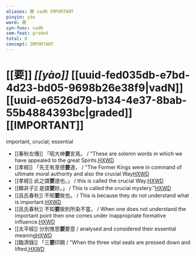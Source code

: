 ```yaml
---
aliases: 要 vadN IMPORTANT
pinyin: yào
word: 要
syn-func: vadN
sem-feat: graded
total: 8
concept: IMPORTANT 
---
```

# [[要]] *[[yào]]*  [[uuid-fed035db-e7bd-4d23-bd05-9698b26e38f9|vadN]] [[uuid-e6526d79-b134-4e37-8bab-55b4884393bc|graded]] [[IMPORTANT]]
important, crucial; essential
 - [[春秋左傳]] 「昭大神**要**言焉。 / "These are solemn words in which we have appealed to the great Spirits.[HXWD](https://hxwd.org/textview.html?location=KR1e0001_tls_009-202a.26)
 - [[孝經]] 「先王有至德**要**道， / "The Former Kings were in command of ultimate moral authority and also the crucial Way[HXWD](https://hxwd.org/textview.html?location=KR1f0001_tls_001-1a.6)
 - [[孝經]] 此之謂**要**道也。」 / this is called the crucial Way.[HXWD](https://hxwd.org/textview.html?location=KR1f0001_tls_012-1a.22)
 - [[韓非子]] 是謂**要**妙。」 / This is called the crucial mystery."[HXWD](https://hxwd.org/textview.html?location=KR3c0005_tls_021-74a.10)
 - [[呂氏春秋]] 不知**要**故也。 / This is because they do not understand what is important.[HXWD](https://hxwd.org/textview.html?location=KR3j0009_tls_002-25a.56)
 - [[呂氏春秋]] 不知**要**故則所染不當， / When one does not understand the important point then one comes under inappropriate formative influence.[HXWD](https://hxwd.org/textview.html?location=KR3j0009_tls_002-25a.57)
 - [[太平經]] 分別惟思**要**要意 / analysed and considered their essential meaning[HXWD](https://hxwd.org/textview.html?location=KR5e0001_tls_006-30a.5)
 - [[臨濟錄]] 「三**要**印開 / "When the three vital seals are pressed down and lifted,[HXWD](https://hxwd.org/textview.html?location=KR6q0053_T_001-0497a.47)